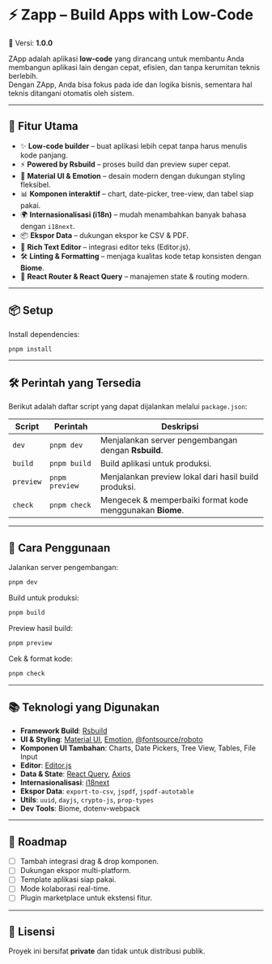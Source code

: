# ⚡ Zapp – Build Apps with Low-Code

📌 Versi: **1.0.0**

ZApp adalah aplikasi **low-code** yang dirancang untuk membantu Anda membangun aplikasi lain dengan cepat, efisien, dan tanpa kerumitan teknis berlebih.  
Dengan ZApp, Anda bisa fokus pada ide dan logika bisnis, sementara hal teknis ditangani otomatis oleh sistem.

---

## 🚀 Fitur Utama
- ✨ **Low-code builder** – buat aplikasi lebih cepat tanpa harus menulis kode panjang.
- ⚡ **Powered by Rsbuild** – proses build dan preview super cepat.
- 🎨 **Material UI & Emotion** – desain modern dengan dukungan styling fleksibel.
- 📊 **Komponen interaktif** – chart, date-picker, tree-view, dan tabel siap pakai.
- 🌍 **Internasionalisasi (i18n)** – mudah menambahkan banyak bahasa dengan `i18next`.
- 📦 **Ekspor Data** – dukungan ekspor ke CSV & PDF.
- 📝 **Rich Text Editor** – integrasi editor teks (Editor.js).
- 🛠️ **Linting & Formatting** – menjaga kualitas kode tetap konsisten dengan **Biome**.
- 🔗 **React Router & React Query** – manajemen state & routing modern.

---

## 📦 Setup

Install dependencies:

```bash
pnpm install
```

---

## 🛠️ Perintah yang Tersedia

Berikut adalah daftar script yang dapat dijalankan melalui `package.json`:

| Script      | Perintah                   | Deskripsi                                                                 |
|-------------|----------------------------|---------------------------------------------------------------------------|
| `dev`       | `pnpm dev`                 | Menjalankan server pengembangan dengan **Rsbuild**.                       |
| `build`     | `pnpm build`               | Build aplikasi untuk produksi.                                            |
| `preview`   | `pnpm preview`             | Menjalankan preview lokal dari hasil build produksi.                      |
| `check`     | `pnpm check`               | Mengecek & memperbaiki format kode menggunakan **Biome**.                 |

---

## 🚦 Cara Penggunaan

Jalankan server pengembangan:
```bash
pnpm dev
```

Build untuk produksi:
```bash
pnpm build
```

Preview hasil build:
```bash
pnpm preview
```

Cek & format kode:
```bash
pnpm check
```

---

## 📚 Teknologi yang Digunakan

- **Framework Build**: [Rsbuild](https://rsbuild.dev/)
- **UI & Styling**: [Material UI](https://mui.com/), [Emotion](https://emotion.sh/), [@fontsource/roboto](https://fontsource.org/)
- **Komponen UI Tambahan**: Charts, Date Pickers, Tree View, Tables, File Input
- **Editor**: [Editor.js](https://editorjs.io/)
- **Data & State**: [React Query](https://tanstack.com/query), [Axios](https://axios-http.com/)
- **Internasionalisasi**: [i18next](https://www.i18next.com/)
- **Ekspor Data**: `export-to-csv`, `jspdf`, `jspdf-autotable`
- **Utils**: `uuid`, `dayjs`, `crypto-js`, `prop-types`
- **Dev Tools**: Biome, dotenv-webpack

---

## 📖 Roadmap

- [ ] Tambah integrasi drag & drop komponen.
- [ ] Dukungan ekspor multi-platform.
- [ ] Template aplikasi siap pakai.
- [ ] Mode kolaborasi real-time.
- [ ] Plugin marketplace untuk ekstensi fitur.

---

## 📜 Lisensi

Proyek ini bersifat **private** dan tidak untuk distribusi publik.
